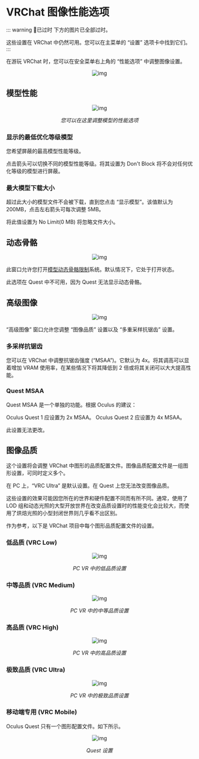 # VRChat 图像性能选项

::: warning 🚧已过时
下方的图片已全部过时。

这些设置在 VRChat 中仍然可用。您可以在主菜单的 “设置” 选项卡中找到它们。
:::

在游玩 VRChat 时，您可以在安全菜单右上角的 “性能选项” 中调整图像设置。

<center>

![img](/docs.vrchat.com/images/vrchat-configuration-window-1.png)

</center>

## 模型性能

<center>

![img](/docs.vrchat.com/images/vrchat-configuration-window-2.png)

*您可以在这里调整模型的性能选项*

</center>

### 显示的最低优化等级模型

您希望屏蔽的最高模型性能等级。

点击箭头可以切换不同的模型性能等级。将其设置为 Don't Block 将不会对任何优化等级的模型进行屏蔽。

### 最大模型下载大小

超过此大小的模型文件不会被下载，直到您点击 “显示模型”。该值默认为 200MB，点击左右箭头可每次调整 5MB。

将此值设置为 No Limit(0 MB) 将忽略文件大小。

## 动态骨骼

<center>

![img](/docs.vrchat.com/images/vrchat-configuration-window-3.png)

</center>

此窗口允许您打开[模型动态骨骼限制](/docs.vrchat.com/docs/avatar-dynamic-bone-limits.md)系统。默认情况下，它处于打开状态。

此选项在 Quest 中不可用，因为 Quest 无法显示动态骨骼。

## 高级图像

<center>

![img](/docs.vrchat.com/images/vrchat-configuration-window-4.png)

</center>

“高级图像” 窗口允许您调整 “图像品质” 设置以及 “多重采样抗锯齿” 设置。

### 多采样抗锯齿

您可以在 VRChat 中调整抗锯齿强度 (“MSAA”)。它默认为 4x。将其调高可以显着增加 VRAM 使用率，在某些情况下将其降低到 2 倍或将其关闭可以大大提高性能。

### Quest MSAA

Quest MSAA 是一个单独的功能。根据 Oculus 的建议：

Oculus Quest 1 应设置为 2x MSAA。
Oculus Quest 2 应设置为 4x MSAA。

此设置无法更改。

## 图像品质

这个设置将会调整 VRChat 中图形的品质配置文件。图像品质配置文件是一组图形设置，可同时定义多个。

在 PC 上，“VRC Ultra” 是默认设置。在 Quest 上您无法改变图像品质。

这些设置的效果可能因您所在的世界和硬件配置不同而有所不同。通常，使用了 LOD 组和动态光照的大型开放世界在改变品质设置时的性能变化会比较大，而使用了烘焙光照的小型封闭世界则几乎看不出区别。

作为参考，以下是 VRChat 项目中每个图形品质配置文件的设置。

### 低品质 (VRC Low)

<center>

![img](/docs.vrchat.com/images/vrchat-configuration-window-5.png)

*PC VR 中的低品质设置*

</center>

### 中等品质 (VRC Medium)

<center>

![img](/docs.vrchat.com/images/vrchat-configuration-window-6.png)

*PC VR 中的中等品质设置*

</center>

### 高品质 (VRC High)

<center>

![img](/docs.vrchat.com/images/vrchat-configuration-window-7.png)

*PC VR 中的高品质设置*

</center>

### 极致品质 (VRC Ultra)

<center>

![img](/docs.vrchat.com/images/vrchat-configuration-window-8.png)

*PC VR 中的极致品质设置*

</center>

### 移动端专用 (VRC Mobile)

Oculus Quest 只有一个图形配置文件。如下所示。

<center>

![img](/docs.vrchat.com/images/vrchat-configuration-window-9.png)

*Quest 设置*

</center>

